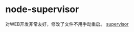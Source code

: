 # node-supervisor
对WEB开发非常友好，修改了文件不用手动重启。
[supervisor](https://github.com/isaacs/node-supervisor?source=cc)

